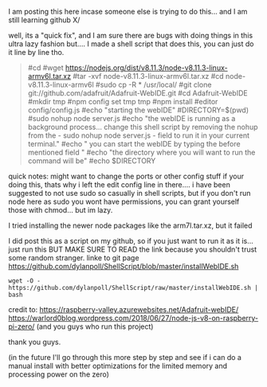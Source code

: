 
I am posting this here incase someone else is trying to do this... and I am still learning github X/

well, its a "quick fix", and I am sure there are bugs with doing things in this ultra lazy fashion but....
I made a shell script that does this, you can just do it line by line tho.

> #cd
> #wget https://nodejs.org/dist/v8.11.3/node-v8.11.3-linux-armv6l.tar.xz
> #tar -xvf node-v8.11.3-linux-armv6l.tar.xz
> #cd node-v8.11.3-linux-armv6l
> #sudo cp -R * /usr/local/
> #git clone git://github.com/adafruit/Adafruit-WebIDE.git
> #cd Adafruit-WebIDE
> #mkdir tmp
> #npm config set tmp tmp
> #npm install
> #editor config/config.js
>#echo "starting the webIDE"
>#DIRECTORY=$(pwd)
> #sudo nohup node server.js
>#echo "the webIDE is running as a background process... change this shell script by removing the nohup from the -  sudo nohup node server.js  - field to run it in your current terminal."
>#echo " you can start the webIDE by typing the before mentioned field "
>#echo "the directory where you will want to run the command will be" 
>#echo $DIRECTORY

quick notes:
might want to change the ports or other config stuff if your doing this, thats why i left the edit config line in there....
i have been suggested  to not use sudo so casually in shell scripts, but if you don't run node here as sudo you wont have permissions, you can grant yourself those with chmod... but im lazy.
 
 I tried installing the newer node packages like the arm7l.tar.xz, but it failed

I did post this as a script on my github, so if you just want to run it as it is... just run this BUT MAKE SURE TO READ the link because you shouldn't trust some random stranger. linke to git page 
https://github.com/dylanpoll/ShellScript/blob/master/installWebIDE.sh

`wget -O - https://github.com/dylanpoll/ShellScript/raw/master/installWebIDE.sh | bash`

credit to:
https://raspberry-valley.azurewebsites.net/Adafruit-webIDE/
https://warlord0blog.wordpress.com/2018/06/27/node-js-v8-on-raspberry-pi-zero/
(and you guys who run this project)

thank you guys.

(in the future I'll go through this more step by step and see if i can do a manual install with better optimizations for the limited memory and processing power on the zero)
